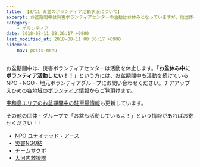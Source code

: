 ```yaml
---
title: 【8/11 お盆のボランティア活動状況について】
excerpt: お盆期間中は災害ボランティアセンターの活動はお休みとなっていますが、他団体のボランティアグループでは活動を続けているところがありますのでご紹介します。
category:
    - ボランティア
date: 2018-08-11 08:36:17 +0900
last_modified_at: 2018-08-11 08:36:17 +0900 
sidemenu:
    nav: posts-menu
---
```


お盆期間中は、災害ボランティアセンターは活動を休止します。「**お盆休み中にボランティア活動したい！！**」という方には、お盆期間中も活動を続けているNPO・NGO・地元ボランティアグループにお問い合わせください。チアアップえひめの[各地域のボランティア情報](/volunteer-new/)からご覧頂けます。

[宇和島エリアのお盆期間中の駐車場情報](/volunteer-new/uwajima/#お盆期間中の活動)も更新しています。

その他の団体・グループで「お盆も活動しているよ！」という情報があればお寄せください！！

- [NPO ユナイテッド・アース](/volunteer-new/uwajima/#ユナイテッドアース)
- [災害NGO結](/volunteer-new/uwajima/#災害ngo結)
- [チームサクボ](/volunteer-new/uwajima/#チームサクボ)
- [大河内救援隊](/volunteer-new/uwajima/#大河内救援隊)
